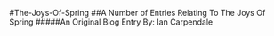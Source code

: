 #The-Joys-Of-Spring
##A Number of Entries Relating To The Joys Of Spring
#####An Original Blog Entry By: Ian Carpendale

##